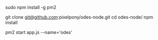 sudo npm install -g pm2

git clone git@github.com:pixelpony/odes-node.git
cd odes-node/
npm install


pm2 start app.js --name='odes'

